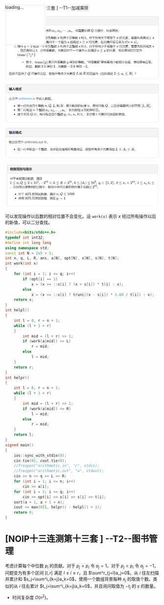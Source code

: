 <!--插入内容 start-->
<link rel="shortcut icon" href="/favicon.ico" type="image/x-icon">
<script>
	document.body.parentElement.lang = "zh-cn";
</script>
<script src="/katex/katex.min.js"></script>
<script src="/katex/contrib/auto-render.min.js"></script>
<script src="/codecopy/clipboard.js"></script>
<script defer type="module">
	import { marked } from '../marked.js';
	function showLoader() {
		const loader = document.getElementById('loader');
		loader.style.display = 'flex';
		loader.style.opacity = '1';
	}
	function fadeOutLoader() {
		const loader = document.getElementById('loader');
		loader.style.opacity = '0';
		setTimeout(() => {
			loader.style.display = 'none';
		}, 500);
	}
	// 初始加载检测
	document.addEventListener('DOMContentLoaded', () => {
		// 基础DOM加载完成
		fadeOutLoader();
		// 检测动态DOM更新
		const observer = new MutationObserver((mutations) => {
			if (document.querySelector('[data-loading]')) {
				showLoader();
			} else {
				fadeOutLoader();
			}
		});
		observer.observe(document.body, {
			childList: true,
			subtree: true,
			attributes: true
		});
	});
	showLoader();
	window.myloader = { show: showLoader, hide: fadeOutLoader };
	if (true)
	{
		renderMathInElement(document.body, {
			delimiters: [
				{ left: '\\(', right: '\\)', display: true },
				{ left: '$$', right: '$$', display: true },
				{ left: '$', right: '$', display: false },
			],
		});
		function fun() {
			// 获取所有的 <pre><code>...</code></pre> 元素
			var preElements = document.querySelectorAll('pre code');
			// 遍历这些元素
			preElements.forEach(function (codeElement) {
				// 创建复制按钮
				var button = document.createElement('button');
				button.textContent = '复制';
				button.classList.add('codecopy-btn'); // 添加类以便样式化
				// 将按钮添加到 code 元素的父元素（即 pre 元素）中
				var div = document.createElement('div');
				div.style = "width:100%;position: relative;";
				div.appendChild(button);
				codeElement.before(div);
				codeElement.parentElement.classList.add("hljs-prt");
				let x = codeElement;
				// 使用 Clipboard.js 初始化复制功能
				let clipboard = new ClipboardJS(button, {
					text: function (trigger) {
						// 返回要复制的文本
						return x.innerText.replace(/\n\n/g, "\n");
					}
				});
				clipboard.on('success', function (e) {
					console.log('复制成功！', e);
					// 可以在这里修改按钮的文本或样式来表示成功
					e.clearSelection(); // 清除选区
					e.trigger.textContent = '复制成功';
					setTimeout(() => {
						e.trigger.textContent = '复制';
					}, 500);
				});
				clipboard.on('error', function (e) {
					console.error('复制失败！', e);
					// 可以在这里处理错误
					e.trigger.textContent = '复制失败';
					setTimeout(() => {
						e.trigger.textContent = '复制';
					}, 500);
				});
			});
		}
		fun();
		fadeOutLoader();
		window.myloader.hide();
	}
</script>

<div class="loader-overlay" id="loader" style="display: flex;opacity: 1;z-index: 100000000;">
		<div class="loader" style="
    display: flex;
    opacity: 1;
"></div>
		<div class="loader" style="
    position: fixed;
    opacity: 1;
    width: 9.5em;
    height: 9.5em;
    opacity: 1 !important;
    background: white;
    box-shadow: inset 0 0 0.75em rgba(0, 0, 0, 0.1);
"></div>
		<div style="
    position: fixed;
    opacity: 1;
    z-index:999999999;
">loading...</div>
	</div>
<!--插入内容 end-->
# [NOIP十三连测第十三套 ] --T1--加减乘除

![image-20241029202938971](./C++笔记.assets/image-20241029202938971.png)

![image-20241029203009069](./C++笔记.assets/image-20241029203009069.png)

可以发现操作以后数的相对位置不会变化。设 `work(x)` 表示 $x$ 经过所有操作以后的新值，可以二分查找。

```cpp
#include<bits/stdc++.h>
typedef int int32;
#define int long long
using namespace std;
const int N = 2e5 + 5;
int n, q, L, R, ans, a[N], opt[N], x[N], s[N], t[N];
int work(int x)
{
	for (int i = 1; i <= q; i++)
		if (opt[i] == 1)
			x = (x >= ::x[i] ? (x + s[i]) * t[i] : x);
		else
			x = (x <= ::x[i] ? trunc((x - s[i]) * 1.00 / t[i]) : x);
	return x;
}
int helpl()
{
	int l = 0, r = n + 1;
	while (l + 1 < r)
	{
		int mid = (l + r) >> 1;
		if (work(a[mid]) >= L)
			r = mid;
		else
			l = mid;
	}
	return r;
}
int helpr()
{
	int l = 0, r = n + 1;
	while (l + 1 < r)
	{
		int mid = (l + r) >> 1;
		if (work(a[mid]) <= R)
			l = mid;
		else
			r = mid;
	}
	return l;
}
signed main()
{
	ios::sync_with_stdio(0);
	cin.tie(0), cout.tie(0);
	//freopen("arithmetic.in", "r", stdin);
	//freopen("arithmetic.out", "w", stdout);
	cin >> n >> q >> L >> R;
	for (int i = 1; i <= n; i++)
		cin >> a[i];
	for (int i = 1; i <= q; i++)
		cin >> opt[i] >> x[i] >> s[i] >> t[i];
	sort(a + 1, a + 1 + n);
	cout << max(0ll, helpr() - helpl() + 1);
	return 0;
}
```

# \[NOIP十三连测第十三套 \] --T2--图书管理

考虑计算每个中位数 $p_i$ 的贡献。对于 $p_j \gt p_i$ 令 $a_j = 1$，对于 $p_j \lt p_i$ 令 $a_j = -1$，问题变为有多个区间 $[l,r]$ 满足 $l \le i \le r$，且 $\sum^r_{j=l}a_j=0$。从 $i$ 往左扫描并累计和 $s_j=\sum^i_{k=j}a_k=0$，使用一个数组背景每种 $s_j$ 的取值个数。类似的从 $i$ 往右累计 $t_j=\sum^i_{k=j}a_k=0$，并且询问取值为 $-t_j$ 的 $s$ 的数量。

- 时间复杂度 $O(n^2)$。
